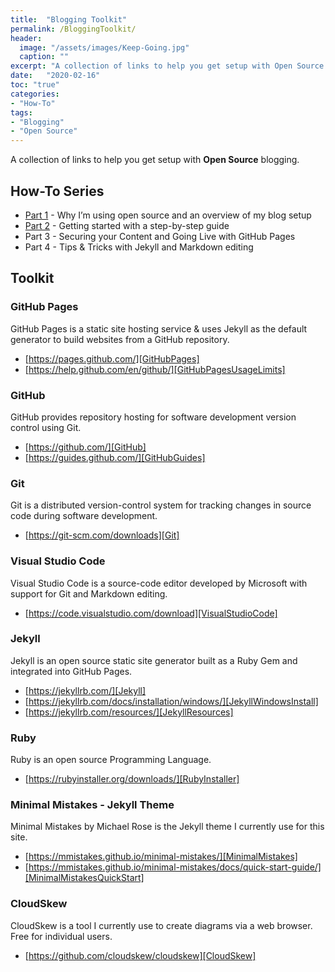 ```yaml
---
title:  "Blogging Toolkit"
permalink: /BloggingToolkit/
header:
  image: "/assets/images/Keep-Going.jpg"
  caption: ""
excerpt: "A collection of links to help you get setup with Open Source blogging."
date:   "2020-02-16"
toc: "true"
categories: 
- "How-To"
tags: 
- "Blogging"
- "Open Source"
---
```

A collection of links to help you get setup with <b>Open Source</b> blogging.

## How-To Series
* [Part 1][Part1] - Why I’m using open source and an overview of my blog setup
* [Part 2][Part2] - Getting started with a step-by-step guide
* Part 3 - Securing your Content and Going Live with GitHub Pages
* Part 4 - Tips & Tricks with Jekyll and Markdown editing

## Toolkit
### GitHub Pages
GitHub Pages is a static site hosting service & uses Jekyll as the default generator to build websites from a GitHub repository.

* [https://pages.github.com/][GitHubPages]
* [https://help.github.com/en/github/][GitHubPagesUsageLimits]

### GitHub
GitHub provides repository hosting for software development version control using Git.

* [https://github.com/][GitHub]
* [https://guides.github.com/][GitHubGuides]

### Git 
Git is a distributed version-control system for tracking changes in source code during software development.

* [https://git-scm.com/downloads][Git]

### Visual Studio Code
Visual Studio Code is a source-code editor developed by Microsoft with support for Git and Markdown editing.

* [https://code.visualstudio.com/download][VisualStudioCode]

### Jekyll 
Jekyll is an open source static site generator built as a Ruby Gem and integrated into GitHub Pages.

* [https://jekyllrb.com/][Jekyll]
* [https://jekyllrb.com/docs/installation/windows/][JekyllWindowsInstall]
* [https://jekyllrb.com/resources/][JekyllResources]

### Ruby 
Ruby is an open source Programming Language.

* [https://rubyinstaller.org/downloads/][RubyInstaller]

### Minimal Mistakes - Jekyll Theme
Minimal Mistakes by Michael Rose is the Jekyll theme I currently use for this site.

* [https://mmistakes.github.io/minimal-mistakes/][MinimalMistakes]
* [https://mmistakes.github.io/minimal-mistakes/docs/quick-start-guide/][MinimalMistakesQuickStart]

### CloudSkew
CloudSkew is a tool I currently use to create diagrams via a web browser. Free for individual users.

* [https://github.com/cloudskew/cloudskew][CloudSkew]

[GitHubPagesUsageLimits]:https://help.github.com/en/github/
[Part1]:https://jesseloudon.github.io/blogging/OpenSource-Blogging-with-Jekyll-GitHub-VSCode-Part1/
[Part2]:https://jesseloudon.github.io/blogging/OpenSource-Blogging-with-Jekyll-GitHub-VSCode-Part2/
[CloudSkew]:https://github.com/cloudskew/cloudskew
[Jekyll]:https://jekyllrb.com/
[JekyllWindowsInstall]:https://jekyllrb.com/docs/installation/windows/
[JekyllResources]:https://jekyllrb.com/resources/
[GitHubPages]:https://pages.github.com/
[GitHub]:https://github.com/
[Git]:https://git-scm.com/downloads
[GitHubGuides]:https://guides.github.com/
[VisualStudioCode]:https://code.visualstudio.com/download
[RubyInstaller]:https://rubyinstaller.org/downloads/
[MinimalMistakes]:https://mmistakes.github.io/minimal-mistakes/
[MinimalMistakesQuickStart]:https://mmistakes.github.io/minimal-mistakes/docs/quick-start-guide/